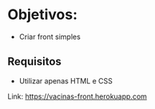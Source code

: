 # Objetivos:
- Criar front simples


## Requisitos
- Utilizar apenas HTML e CSS

Link: https://vacinas-front.herokuapp.com



